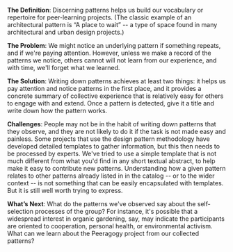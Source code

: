 **The Definition**: Discerning patterns helps us build our vocabulary or
repertoire for peer-learning projects. (The classic example of an
architectural pattern is “A place to wait” -- a type of space found in
many architectural and urban design projects.)

**The Problem**: We might notice an underlying pattern if something
repeats, and if we're paying attention. However, unless we make a record
of the patterns we notice, others cannot will not learn from our
experience, and with time, we'll forget what we learned.

**The Solution**: Writing down patterns achieves at least two things: it
helps us pay attention and notice patterns in the first place, and it
provides a concrete summary of collective experience that is relatively
easy for others to engage with and extend. Once a pattern is detected,
give it a title and write down how the pattern works.

**Challenges**: People may not be in the habit of writing down patterns
that they observe, and they are not likely to do it if the task is not
made easy and painless. Some projects that use the design pattern
methodology have developed detailed templates to gather information, but
this then needs to be processed by experts. We've tried to use a simple
template that is not much different from what you'd find in any short
textual abstract, to help make it easy to contribute new patterns.
Understanding how a given pattern relates to other patterns already
listed in in the catalog -- or to the wider context -- is not something
that can be easily encapsulated with templates. But it is still well
worth trying to express.

**What’s Next**: What do the patterns we've observed say about the
self-selection processes of the group? For instance, it's possible that
a widespread interest in organic gardening, say, may indicate the
participants are oriented to cooperation, personal health, or
environmental activism. What can we learn about the Peeragogy project
from our collected patterns?
